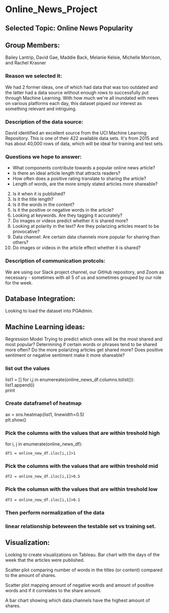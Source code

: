 # Online_News_Project

## Selected Topic: Online News Popularity

## Group Members:

Bailey Lantrip, David Gae, Maddie Back, Melanie Kelsie, Michelle Morrison, and Rachel Krasner

### Reason we selected it: 

We had 2 former ideas, one of which had data that was too outdated and the latter had a data source without enough rows to successfully put through Machine Learning. With how much we're all inundated with news on various platforms each day, this dataset piqued our interest as something relevant and intriguing. 

### Description of the data source:

David identified an excellent source from the UCI Machine Learning Repository. This is one of their 422 available data sets. It's from 2015 and has about 40,000 rows of data, which will be ideal for training and test sets.

### Questions we hope to answer:

* What components contribute towards a popular online news article?
* Is there an ideal article length that attracts readers?
* How often does a positive rating translate to sharing the article?
* Length of words, are the more simply stated articles more shareable?
2) Is it when it is published?
3) Is it the title length?
4) Is it the words in the content?
5) Is it the positive or negative words in the article?
6) Looking at keywords. Are they tagging it accurately?
7) Do images or videos predict whether it is shared more?
8) Looking at polarity in the text? Are they polarizing articles meant to be provocative?
9) Data channel: Are certain data channels more popular for sharing than others?
10) Do images or videos in the article effect whether it is shared?

### Description of communication protcols:

We are using our Slack project channel, our GitHub repository, and Zoom as necessary - sometimes with all 5 of us and sometimes grouped by our role for the week.

## Database Integration:
Looking to load the dataset into PGAdmin.

## Machine Learning ideas:
Regression Model
Trying to predict which ones will be the most shared and most popular?
Determining if certain words or phrases tend to be shared more often?
Do the more polarizing articles get shared more?
Does positive sentiment or negative sentiment make it more shareable?

### list out the values
list1 = []
for i,j in enumereate(online_news_df.columns.tolist()): <br>
	list1.append(i) <br>
	print
	
### Create dataframe1 of heatmap
ax = sns.heatmap(list1, linewidth=0.5) <br>
plt.show() <br>

### Pick the columns with the values that are within treshold high 
for i, j in enumerate(online_news_df): <br>

	df1 = online_new_df.iloc[i,i]>1 
### Pick the columns with the values that are within treshold mid
	df2 = online_new_df.iloc[i,1]>0.5 
### Pick the columsn with the values that are within treshold low 
	df3 = online_new_df.iloc[i,1]>0.1 

### Then perform normalization of the data 

### linear relationship beteween the testable set vs training set.

## Visualization:
Looking to create visualizations on Tableau. 
Bar chart with the days of the week that the articles were published. 

Scatter plot comparing number of words in the titles (or content) compared to the amount of shares. 

Scatter plot mapping amount of negative words and amount of positive words and if it correlates to the share amount. 

A bar chart showing which data channels have the highest amount of shares.


